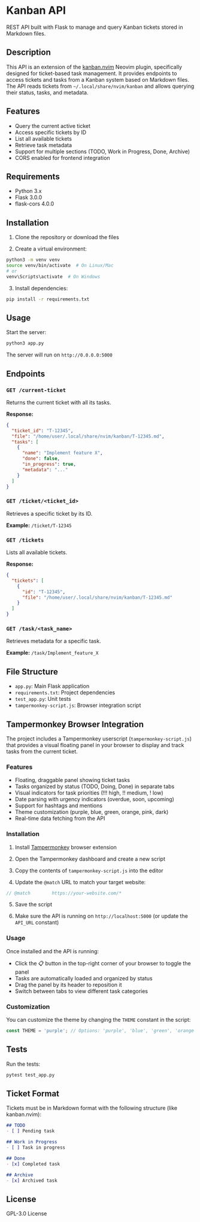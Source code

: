 # Kanban API

REST API built with Flask to manage and query Kanban tickets stored in Markdown files.

## Description

This API is an extension of the [kanban.nvim](https://github.com/arakkkkk/kanban.nvim) Neovim plugin, specifically designed for ticket-based task management. It provides endpoints to access tickets and tasks from a Kanban system based on Markdown files. The API reads tickets from `~/.local/share/nvim/kanban` and allows querying their status, tasks, and metadata.

## Features

- Query the current active ticket
- Access specific tickets by ID
- List all available tickets
- Retrieve task metadata
- Support for multiple sections (TODO, Work in Progress, Done, Archive)
- CORS enabled for frontend integration

## Requirements

- Python 3.x
- Flask 3.0.0
- flask-cors 4.0.0

## Installation

1. Clone the repository or download the files

2. Create a virtual environment:
```bash
python3 -m venv venv
source venv/bin/activate  # On Linux/Mac
# or
venv\Scripts\activate  # On Windows
```

3. Install dependencies:
```bash
pip install -r requirements.txt
```

## Usage

Start the server:
```bash
python3 app.py
```

The server will run on `http://0.0.0.0:5000`

## Endpoints

### `GET /current-ticket`
Returns the current ticket with all its tasks.

**Response:**
```json
{
  "ticket_id": "T-12345",
  "file": "/home/user/.local/share/nvim/kanban/T-12345.md",
  "tasks": [
    {
      "name": "Implement feature X",
      "done": false,
      "in_progress": true,
      "metadata": "..."
    }
  ]
}
```

### `GET /ticket/<ticket_id>`
Retrieves a specific ticket by its ID.

**Example:** `/ticket/T-12345`

### `GET /tickets`
Lists all available tickets.

**Response:**
```json
{
  "tickets": [
    {
      "id": "T-12345",
      "file": "/home/user/.local/share/nvim/kanban/T-12345.md"
    }
  ]
}
```

### `GET /task/<task_name>`
Retrieves metadata for a specific task.

**Example:** `/task/Implement_feature_X`

## File Structure

- `app.py`: Main Flask application
- `requirements.txt`: Project dependencies
- `test_app.py`: Unit tests
- `tampermonkey-script.js`: Browser integration script

## Tampermonkey Browser Integration

The project includes a Tampermonkey userscript (`tampermonkey-script.js`) that provides a visual floating panel in your browser to display and track tasks from the current ticket.

### Features

- Floating, draggable panel showing ticket tasks
- Tasks organized by status (TODO, Doing, Done) in separate tabs
- Visual indicators for task priorities (!!! high, !! medium, ! low)
- Date parsing with urgency indicators (overdue, soon, upcoming)
- Support for hashtags and mentions
- Theme customization (purple, blue, green, orange, pink, dark)
- Real-time data fetching from the API

### Installation

1. Install [Tampermonkey](https://www.tampermonkey.net/) browser extension

2. Open the Tampermonkey dashboard and create a new script

3. Copy the contents of `tampermonkey-script.js` into the editor

4. Update the `@match` URL to match your target website:
```javascript
// @match        https://your-website.com/*
```

5. Save the script

6. Make sure the API is running on `http://localhost:5000` (or update the `API_URL` constant)

### Usage

Once installed and the API is running:
- Click the 📋 button in the top-right corner of your browser to toggle the panel
- Tasks are automatically loaded and organized by status
- Drag the panel by its header to reposition it
- Switch between tabs to view different task categories

### Customization

You can customize the theme by changing the `THEME` constant in the script:
```javascript
const THEME = 'purple'; // Options: 'purple', 'blue', 'green', 'orange', 'pink', 'dark'
```

## Tests

Run the tests:
```bash
pytest test_app.py
```

## Ticket Format

Tickets must be in Markdown format with the following structure (like kanban.nvim):

```markdown
## TODO
- [ ] Pending task

## Work in Progress
- [ ] Task in progress

## Done
- [x] Completed task

## Archive
- [x] Archived task
```

## License

GPL-3.0 License

